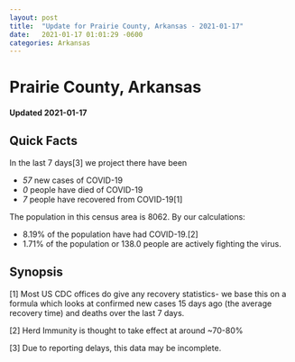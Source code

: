 ```yaml
---
layout: post
title:  "Update for Prairie County, Arkansas - 2021-01-17"
date:   2021-01-17 01:01:29 -0600
categories: Arkansas
---
```


# Prairie County, Arkansas
#### Updated 2021-01-17

## Quick Facts

In the last 7 days[3] we project there have been
- *57* new cases of COVID-19
- *0* people have died of COVID-19
- *7* people have recovered from COVID-19[1]

The population in this census area is 8062. By our calculations:
- 8.19% of the population have had COVID-19.[2]
- 1.71% of the population or 138.0 people are actively fighting the virus.

## Synopsis




[1] Most US CDC offices do give any recovery statistics- we base this on a formula which looks at confirmed new cases
15 days ago (the average recovery time) and deaths over the last 7 days.

[2] Herd Immunity is thought to take effect at around ~70-80%

[3] Due to reporting delays, this data may be incomplete.
 
    